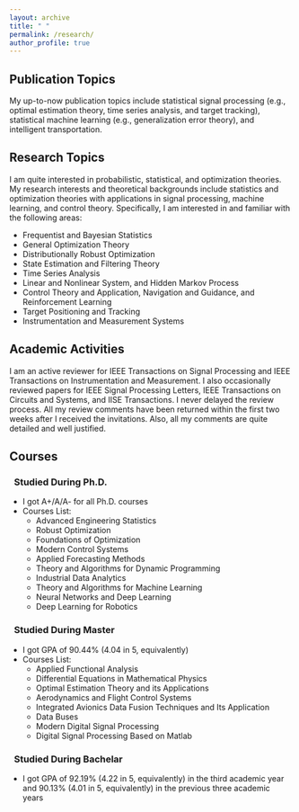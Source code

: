 ```yaml
---
layout: archive
title: " " 
permalink: /research/
author_profile: true
---
```


## Publication Topics
My up-to-now publication topics include statistical signal processing (e.g., optimal estimation theory, time series analysis, and target tracking), statistical machine learning (e.g., generalization error theory), and intelligent transportation. 

## Research Topics
I am quite interested in probabilistic, statistical, and optimization theories. My research interests and theoretical backgrounds include statistics and optimization theories with applications in signal processing, machine learning, and control theory. Specifically, I am interested in and familiar with the following areas:
* Frequentist and Bayesian Statistics
* General Optimization Theory
* Distributionally Robust Optimization
* State Estimation and Filtering Theory
* Time Series Analysis
* Linear and Nonlinear System, and Hidden Markov Process
* Control Theory and Application, Navigation and Guidance, and Reinforcement Learning
* Target Positioning and Tracking
* Instrumentation and Measurement Systems

## Academic Activities
I am an active reviewer for IEEE Transactions on Signal Processing and IEEE Transactions on Instrumentation and Measurement. I also occasionally reviewed papers for IEEE Signal Processing Letters, IEEE Transactions on Circuits and Systems, and IISE Transactions. I never delayed the review process. All my review comments have been returned within the first two weeks after I received the invitations. Also, all my comments are quite detailed and well justified.

## Courses
### &ensp;Studied During Ph.D.
* I got A+/A/A- for all Ph.D. courses
* Courses List:
  - Advanced Engineering Statistics
  - Robust Optimization
  - Foundations of Optimization
  - Modern Control Systems
  - Applied Forecasting Methods
  - Theory and Algorithms for Dynamic Programming
  - Industrial Data Analytics
  - Theory and Algorithms for Machine Learning
  - Neural Networks and Deep Learning
  - Deep Learning for Robotics
### &ensp;Studied During Master
* I got GPA of 90.44% (4.04 in 5, equivalently)
* Courses List:
  - Applied Functional Analysis
  - Differential Equations in Mathematical Physics
  - Optimal Estimation Theory and its Applications
  - Aerodynamics and Flight Control Systems
  - Integrated Avionics Data Fusion Techniques and Its Application
  - Data Buses
  - Modern Digital Signal Processing
  - Digital Signal Processing Based on Matlab
### &ensp;Studied During Bachelar
* I got GPA of 92.19% (4.22 in 5, equivalently) in the third academic year and 90.13% (4.01 in 5, equivalently) in the previous three academic years


